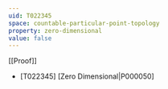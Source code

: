 ```yaml
---
uid: T022345
space: countable-particular-point-topology
property: zero-dimensional
value: false
---
```

[[Proof]]

* [T022345] [Zero Dimensional|P000050]

